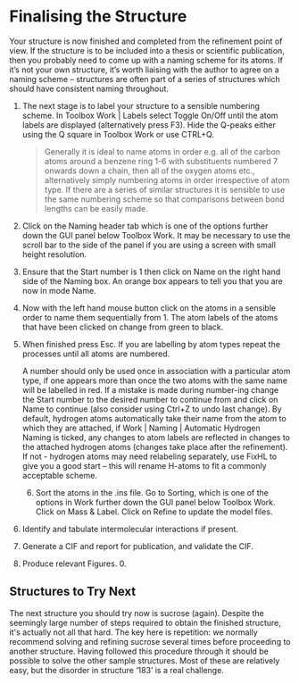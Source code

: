 # Finalising the Structure

Your structure is now finished and completed from the refinement point of view. If the structure is to be included into a thesis or scientific publication, then you probably need to come up with a naming scheme for its atoms. If it’s not your own structure, it’s worth liaising with the author to agree on a naming scheme – structures are often part of a series of structures which should have consistent naming throughout.

1.	The next stage is to label your structure to a sensible numbering scheme. In Toolbox Work | Labels select Toggle On/Off until the atom labels are displayed (alternatively press F3). Hide the Q-peaks either using the Q square in Toolbox Work or use CTRL+Q.

	>Generally it is ideal to name atoms in order e.g. all of the carbon atoms around a benzene ring 1-6 with substituents numbered 7 onwards down a chain, then all of the oxygen atoms etc., alternatively simply numbering atoms in order irrespective of atom type. If there are a series of similar structures it is sensible to use the same numbering scheme so that comparisons between bond lengths can be easily made.

2.	Click on the Naming header tab which is one of the options further down the GUI panel below Toolbox Work. It may be necessary to use the scroll bar to the side of the panel if you are using a screen with small height resolution.
3.	Ensure that the Start number is 1 then click on Name on the right hand side of the Naming box. An orange box appears to tell you that you are now in mode Name.
4.	Now with the left hand mouse button click on the atoms in a sensible order to name them sequentially from 1. The atom labels of the atoms that have been clicked on change from green to black.
5.	When finished press Esc. If you are labelling by atom types repeat the processes until all atoms are numbered. 

	A number should only be used once in association with a particular atom type, if one appears more than once the two atoms with the same name will be labelled in red. If a mistake is made during number-ing change the Start number to the desired number to continue from and click on Name to continue (also consider using Ctrl+Z to undo last change).
	By default, hydrogen atoms automatically take their name from the atom to which they are attached, if Work | Naming | Automatic Hydrogen Naming is ticked, any changes to atom labels are reflected in changes to the attached hydrogen atoms (changes take place after the refinement). If not - hydrogen atoms may need relabeling separately, use FixHL to give you a good start – this will rename H-atoms to fit a commonly acceptable scheme.

	6.	Sort the atoms in the .ins file. Go to Sorting, which is one of the options in Work further down the GUI panel below Toolbox Work. Click on Mass & Label. Click on Refine to update the model files.
7.	Identify and tabulate intermolecular interactions if present. 
8.	Generate a CIF and report for publication, and validate the CIF. 
9.	Produce relevant Figures.  0.

## Structures to Try Next
The next structure you should try now is sucrose (again). Despite the seemingly large number of steps required to obtain the finished structure, it's actually not all that hard. The key here is repetition: we normally recommend solving and refining sucrose several times before proceeding to another structure. 
Having followed this procedure through it should be possible to solve the other sample structures. Most of these are relatively easy, but the disorder in structure ‘183’ is a real challenge.
 
